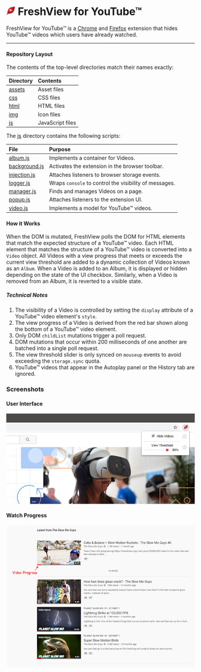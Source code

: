 <h1>
  <img src="img/icon24.png"/> FreshView for YouTube™
</h1>

FreshView for YouTube™ is a [Chrome](https://chrome.google.com/webstore/detail/freshview-for-youtube/eckknmnfoohbeklmjlidmfdlakndcfkm) and [Firefox](https://addons.mozilla.org/en-US/firefox/addon/freshview-for-youtube/) extension that hides YouTube™ videos which users have already watched.

---

#### Repository Layout

The contents of the top-level directories match their names exactly:

| **Directory**    | **Contents**     |
| :--------        | :--------        |
| [assets](assets) | Asset files      |
| [css](css)       | CSS files        |
| [html](html)     | HTML files       |
| [img](img)       | Icon files       |
| [js](js)         | JavaScript files |

The [js](js) directory contains the following scripts:

| **File**                          | **Purpose**                                            |
| :---                              | :---                                                   |
| [album.js](js/album.js)           | Implements a container for Videos.                     |
| [background.js](js/background.js) | Activates the extension in the browser toolbar.         |
| [injection.js](js/injection.js)   | Attaches listeners to browser storage events.           |
| [logger.js](js/logger.js)         | Wraps `console` to control the visibility of messages. |
| [manager.js](js/manager.js)       | Finds and manages Videos on a page.                    |
| [popup.js](js/popup.js)           | Attaches listeners to the extension UI.                |
| [video.js](js/video.js)           | Implements a model for YouTube™ videos.                |

#### How it Works

When the DOM is mutated, FreshView polls the DOM for HTML elements that match the expected structure of a YouTube™ video.  Each HTML element that matches the structure of a YouTube™ video is converted into a `Video` object.  All Videos with a view progress that meets or exceeds the current view threshold are added to a dynamic collection of Videos known as an `Album`.  When a Video is added to an Album, it is displayed or hidden depending on the state of the UI checkbox.  Similarly, when a Video is removed from an Album, it is reverted to a visible state.

##### Technical Notes
1. The visibility of a Video is controlled by setting the `display` attribute of a YouTube™ video element's `style`.
1. The view progress of a Video is derived from the red bar shown along the bottom of a YouTube™ video element.
1. Only DOM `childList` mutations trigger a poll request.
1. DOM mutations that occur within 200 milliseconds of one another are batched into a single poll request.
1. The view threshold slider is only synced on `mouseup` events to avoid exceeding the `storage.sync` quota.
1. YouTube™ videos that appear in the Autoplay panel or the History tab are ignored.

### Screenshots

#### User Interface
![FreshView for YouTube™ UI](assets/popup.png "FreshView for YouTube™ User Interface")

#### Watch Progress
![Video Progress Demonstration](assets/progress.png "Watch Progress")
